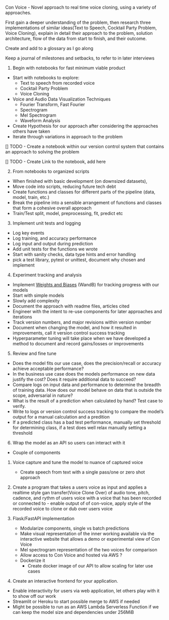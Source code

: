 Con Voice - Novel approach to real time voice cloning, using a variety of approaches.

First gain a deeper understanding of the problem, then research three implementations of similar ideas(Text to Speech, Cocktail Party Problem, Voice Cloning), explain in detail their approach to the problem, solution architecture, flow of the data from start to finish, and their outcome.

Create and add to a glossary as I go along 

Keep a journal of milestones and setbacks, to refer to in later interviews

1.  Begin with notebooks for fast minimum viable product
- Start with notebooks to explore: 
	- Text to speech from recorded voice
	- Cocktail Party Problem
	- Voice Cloning 
- Voice and Audio Data Visualization Techniques
	- Fourier Transform, Fast Fourier
	- Spectrogram
	- Mel Spectrogram
	- Waveform Analysis
- Create Hypothesis for our approach after considering the approaches others have taken
- Iterate through variations in approach to the problem

[] TODO - Create a notebook within our version control system that contains an approach to solving the problem 

[] TODO - Create Link to the notebook, add here 



2.  From notebooks to organized scripts

-   When finished with basic development (on downsized datasets), 
-   Move code into scripts, reducing future tech debt
-   Create functions and classes for different parts of the pipeline (data, model, train, etc.) 
-   Break the pipeline into a sensible arrangement of functions and classes that form a cohesive overall approach
-   Train/Test split, model, preprocessing, fit, predict etc 


3.  Implement unit tests and logging

-   Log key events
-   Log training, and accuracy performance 
-   Log input and output during prediction
-   Add unit tests for the functions we wrote
-   Start with sanity checks, data type hints and error handling 
-   pick a test library, pytest or unittest, document why chosen and implement

4.  Experiment tracking and analysis

-   Implement [Weights and Biases](https://wandb.com/) (WandB) for tracking progress with our models 
-   Start with simple models
-   Slowly add complexity
-   Document the approach with readme files, articles cited 
-   Engineer with the intent to re-use components for later approaches and iterations
-   Track version numbers, and major revisions within version number
-   Document when changing the model, and how it resulted in improvements, call it version control success tracking
-   Hyperparameter tuning will take place when we have developed a method to document and record gains/losses or improvements

5.  Review and fine tune 

-   Does the model fits our use case, does the precision/recall or accuracy achieve acceptable performance? 
-   In the business use case does the models performance on new data justify the cost? Does it require additional data to succeed?
-   Compare logs on input data and performance to determine the breadth of training data. How does our model behave on data that is outside the scope, adversarial in nature?
-   What is the result of a prediction when calculated by hand? Test case to verify.
-   Write to logs or version control success tracking to compare the model’s output for a manual calculation and a predition
-   If a predicted class has a bad test performance, manually set threshold for determining class, if a test does well relax manually setting a threshold

6.  Wrap the model as an API so users can interact with it

-   Couple of components 
1. Voice capture and tune the model to nuance of captured voice 
	-   Create speech from text with a single pass/one or zero shot approach 
	
2.   Create a program that takes a users voice as input and applies a realtime style gan transfer(Voice Clone Over) of audio tone, pitch, cadence, and rythm of users voice with a voice that has been recorded or connected to 
	-  enable output of of con-voice, apply style of the recorded voice to clone or dub over users voice  
	
3. Flask/FastAPI implementation
	-   Modularize components, single vs batch predictions
	-   Make visual representation of the inner working available via the interactive website that allows a demo or experimental view of Con Voice
	-   Mel spectrogram representation of the two voices for comparison
	-   Allow access to Con Voice and hosted via AWS ?
	-   Dockerize it 
		-   Create docker image of our API to allow scaling for later use cases

7. Create an interactive frontend for your application.

-   Enable interactivity for users via web application, let others play with it to show off our work
-   Streamlit or Heroku to start possible merge to AWS if needed
-   Might be possible to run as an AWS Lambda Serverless Function if we can keep the model size and dependencies under 256MiB
